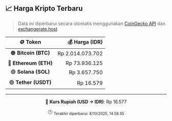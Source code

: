 

<!-- HARGA_KRIPTO -->
## 📈 Harga Kripto Terbaru

> Data ini diperbarui secara otomatis menggunakan [CoinGecko API](https://www.coingecko.com/) dan [exchangerate.host](https://exchangerate.host/)

<div align="center">

| 🪙 Token | 💰 Harga (IDR) |
|:------:|---------------:|
| 🟠 **Bitcoin (BTC)**   | Rp 2.014.073.702 |
| 🔵 **Ethereum (ETH)**  | Rp 73.936.125 |
| 🟣 **Solana (SOL)**    | Rp 3.657.750 |
| 🟢 **Tether (USDT)**   | Rp 16.579 |

---

💱 **Kurs Rupiah (USD → IDR)**: Rp 16.577

🕒 <sub>Terakhir diperbarui: 8/10/2025, 14.59.35</sub>

</div>
<!-- /HARGA_KRIPTO -->